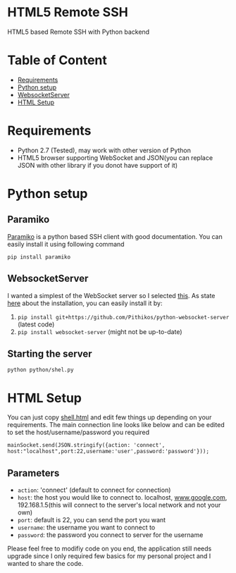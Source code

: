 # HTML5 Remote SSH
HTML5 based Remote SSH with Python backend

# Table of Content
  * [Requirements](#requirements)
  * [Python setup](#python-setup)
  * [WebsocketServer](#websocketserver)
  * [HTML Setup](#html-setup)

# Requirements
  - Python 2.7 (Tested), may work with other version of Python
  - HTML5 browser supporting WebSocket and JSON(you can replace JSON with other library if you donot have support of it)

# Python setup
## Paramiko
[Paramiko](https://github.com/paramiko/paramiko/) is a python based SSH client with good documentation. You can easily install it using following command
```
pip install paramiko
```

## WebsocketServer
I wanted a simplest of the WebSocket server so I selected [this](https://github.com/Pithikos/python-websocket-server). As state [here](https://github.com/Pithikos/python-websocket-server#installation) about the installation, you can easily install it by:
  1. `pip install git+https://github.com/Pithikos/python-websocket-server` (latest code)
  2. `pip install websocket-server` (might not be up-to-date)

## Starting the server
```
python python/shel.py
```

# HTML Setup
You can just copy [shell.html](html/shell.html) and edit few things up depending on your requirements. The main connection line looks like below and can be edited to set the host/username/password you required
```
mainSocket.send(JSON.stringify({action: 'connect', host:"localhost",port:22,username:'user',password:'password'}));
```
## Parameters
  - `action`:		'connect' (default to connect for connection)
  - `host`:		the host you would like to connect to. localhost, www.google.com, 192.168.1.5(this will connect to the server's local network and not your own)
  - `port`:		default is 22, you can send the port you want
  - `username`:	the username you want to connect to
  - `password`:	the password you connect to server for the username


Please feel free to modifiy code on you end, the application still needs upgrade since I only required few basics for my personal project and I wanted to share the code.
